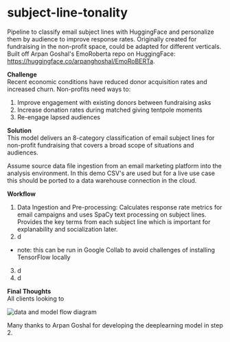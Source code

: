 # subject-line-tonality
Pipeline to classify email subject lines with HuggingFace and personalize them by audience to improve response rates. Originally created for fundraising in the non-profit space, could be adapted for different verticals. Built off Arpan Goshal's EmoRoberta repo on HuggingFace: https://huggingface.co/arpanghoshal/EmoRoBERTa.

<b>Challenge</b><br>
Recent economic conditions have reduced donor acquisition rates and increased churn. Non-profits need ways to:
1) Improve engagement with existing donors between fundraising asks
2) Increase donation rates during matched giving tentpole moments 
3) Re-engage lapsed audiences

<b>Solution</b><br>
This model delivers an 8-category classification of email subject lines for non-profit fundraising that covers a broad scope of situations and audiences. 

Assume source data file ingestion from an email marketing platform into the analysis environment. In this demo CSV's are used but for a live use case this should be ported to a data warehouse connection in the cloud. 

<b>Workflow</b><br>
1) Data Ingestion and Pre-processing: Calculates response rate metrics for email campaigns and uses SpaCy text processing on subject lines. Provides the key terms from each subject line which is important for explanability and socialization later.
2) d
- note: this can be run in Google Collab to avoid challenges of installing TensorFlow locally 
3) d
4) d

<b>Final Thoughts</b><br>
All clients looking to 


<img src="https://user-images.githubusercontent.com/4154159/213568943-cb322f14-da53-4e6e-baa6-f9fb374d2b19.jpg" alt="data and model flow diagram" title="Modeling Pipeline">

Many thanks to Arpan Goshal for developing the deeplearning model in step 2. 

